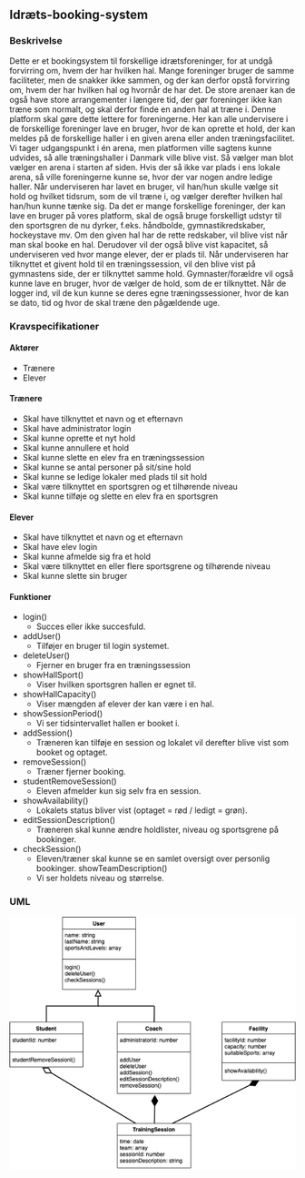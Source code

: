 ## Idræts-booking-system

### Beskrivelse
Dette er et bookingsystem til forskellige idrætsforeninger, for at undgå forvirring om, hvem der har hvilken hal. Mange foreninger bruger de samme faciliteter, men de snakker ikke sammen, og der kan derfor opstå forvirring om, hvem der har hvilken hal og hvornår de har det. De store arenaer kan de også have store arrangementer i længere tid, der gør foreninger ikke kan træne som normalt, og skal derfor finde en anden hal at træne i. Denne platform skal gøre dette lettere for foreningerne. Her kan alle undervisere i de forskellige foreninger lave en bruger, hvor de kan oprette et hold, der kan meldes på de forskellige haller i en given arena eller anden træningsfacilitet. Vi tager udgangspunkt i én arena, men platformen ville sagtens kunne udvides, så alle træningshaller i Danmark ville blive vist. Så vælger man blot vælger en arena i starten af siden. Hvis der så ikke var plads i ens lokale arena, så ville foreningerne kunne se, hvor der var nogen andre ledige haller. Når underviseren har lavet en bruger, vil han/hun skulle vælge sit hold og hvilket tidsrum, som de vil træne i, og vælger derefter hvilken hal han/hun kunne tænke sig. Da det er mange forskellige foreninger, der kan lave en bruger på vores platform, skal de også bruge forskelligt udstyr til den sportsgren de nu dyrker, f.eks. håndbolde, gymnastikredskaber, hockeystave mv. Om den given hal har de rette redskaber, vil blive vist når man skal booke en hal. Derudover vil der også blive vist kapacitet, så underviseren ved hvor mange elever, der er plads til. Når underviseren har tilknyttet et givent hold til en træningssession, vil den blive vist på gymnastens side, der er tilknyttet samme hold. Gymnaster/forældre vil også kunne lave en bruger, hvor de vælger de hold, som de er tilknyttet. Når de logger ind, vil de kun kunne se deres egne træningssessioner, hvor de kan se dato, tid og hvor de skal træne den pågældende uge. 
### Kravspecifikationer
#### Aktører
- Trænere
- Elever

#### Trænere
- Skal have tilknyttet et navn og et efternavn
- Skal have administrator login
- Skal kunne oprette et nyt hold
- Skal kunne annullere et hold
- Skal kunne slette en elev fra en træningssession
- Skal kunne se antal personer på sit/sine hold
- Skal kunne se ledige lokaler med plads til sit hold
- Skal være tilknyttet en sportsgren og et tilhørende niveau
- Skal kunne tilføje og slette en elev fra en sportsgren

#### Elever
- Skal have tilknyttet et navn og et efternavn
- Skal have elev login
- Skal kunne afmelde sig fra et hold
- Skal være tilknyttet en eller flere sportsgrene og tilhørende niveau
- Skal kunne slette sin bruger

#### Funktioner
- login()
    - Succes eller ikke succesfuld.
- addUser()
    - Tilføjer en bruger til login systemet.
- deleteUser()
    - Fjerner en bruger fra en træningssession
- showHallSport()
    - Viser hvilken sportsgren hallen er egnet til.
- showHallCapacity()
    - Viser mængden af elever der kan være i en hal.
- showSessionPeriod()
    - Vi ser tidsintervallet hallen er booket i.
- addSession()
    - Træneren kan tilføje en session og lokalet vil derefter blive vist som booket og optaget.
- removeSession()
    - Træner fjerner booking.
- studentRemoveSession()
    - Eleven afmelder kun sig selv fra en session.
- showAvailability()
    - Lokalets status bliver vist (optaget = rød / ledigt = grøn).
- editSessionDescription()
    - Træneren skal kunne ændre holdlister, niveau og sportsgrene på bookinger.
- checkSession()
    - Eleven/træner skal kunne se en samlet oversigt over personlig bookinger.
showTeamDescription()
    - Vi ser holdets niveau og størrelse.

### UML
![UML](/pictures/UML.png)
